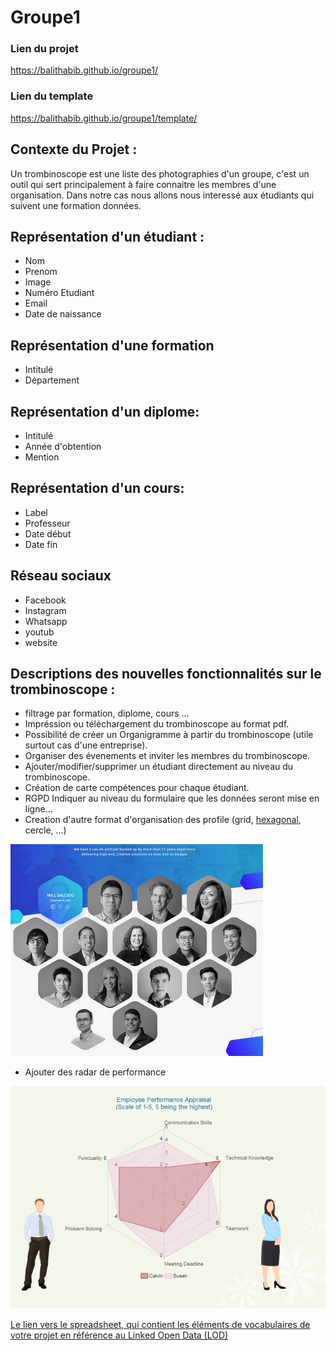 # Groupe1
### Lien du projet
https://balithabib.github.io/groupe1/
### Lien du template
https://balithabib.github.io/groupe1/template/
## Contexte du Projet :
Un trombinoscope est une liste des photographies d'un groupe, c'est un outil qui sert principalement à faire connaitre les membres d'une organisation.
Dans notre cas nous allons nous interessé aux étudiants qui suivent une formation données.

## Représentation d'un étudiant :
- Nom
- Prenom
- Image
- Numéro Etudiant
- Email
- Date de naissance

## Représentation d'une formation 
- Intitulé
- Département

## Représentation d'un diplome:
- Intitulé 
- Année d'obtention 
- Mention

## Représentation d'un cours:
- Label
- Professeur 
- Date début 
- Date fin

## Réseau sociaux 
- Facebook
- Instagram
- Whatsapp
- youtub
- website

## Descriptions des nouvelles fonctionnalités sur le trombinoscope :
- filtrage par formation, diplome, cours ...
- Impréssion ou téléchargement du trombinoscope au format pdf.
- Possibilité de créer un Organigramme à partir du trombinoscope (utile surtout cas d'une entreprise).
- Organiser des évenements et inviter les membres du trombinoscope.
- Ajouter/modifier/supprimer un étudiant directement au niveau du trombinoscope.
- Création de carte compétences pour chaque étudiant.
- RGPD Indiquer au niveau du formulaire que les données seront mise en ligne...
- Creation d'autre format d'organisation des profile (grid, [hexagonal](https://dribbble.com/shots/5828887-Analytics-Team-Page-Design/attachments/1256384), cercle, ...)

![](images/hexagonal.png)

- Ajouter des radar de performance

![](images/emp.png)

[Le lien vers le spreadsheet, qui contient les éléments de vocabulaires de votre projet en référence au Linked Open Data (LOD)](https://docs.google.com/spreadsheets/d/1GTKb_AVEEEfUeoW0lq3erNvL1CUbH_JVn1rgX13scYo/edit?ts=5f9f2916#gid=0)
